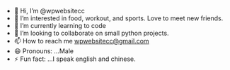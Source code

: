 - 👋 Hi, I’m @wpwebsitecc
- 👀 I’m interested in food, workout, and sports. Love to meet new friends.
- 🌱 I’m currently learning to code
- 💞️ I’m looking to collaborate on small python projects.
- 📫 How to reach me wpwebsitecc@gmail.com
- 😄 Pronouns: ...Male
- ⚡ Fun fact: ...I speak english and chinese. 

<!---
wpwebsitecc/wpwebsitecc is a ✨ special ✨ repository because its `README.md` (this file) appears on your GitHub profile.
You can click the Preview link to take a look at your changes.
--->
